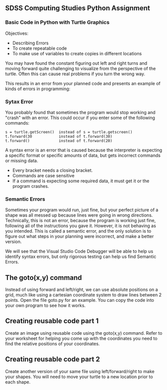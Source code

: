 ## SDSS Computing Studies Python Assignment
### Basic Code in Python with Turtle Graphics

Objectives:
* Describing Errors
* To create repeatable code
* To make use of variables to create copies in different locations

You may have found the constant figuring out left and right turns and moving forward quite challenging to visualize from the perspective of the turtle.  Often this can cause real problems if you turn the wrong way.

This results in an error from your planned code and presents an example of kinds of errors in programming:

### Sytax Error
You probably found that sometimes the program would stop working and "crash" with an error.  This could occur if you enter some of the following commands:
```
s = turtle.getScreen()  instead of s = turtle.getscreen()
t.forward(30            instead of t.forward(30)
t.forward()             instead of t.forward(20)
```
A syntax error is an error that is caused because the interpreter is expecting a specific format or specific amounts of data, but gets incorrect commands or missing data.
* Every bracket needs a closing bracket.
* Commands are case sensitive
* If a command is expecting some required data, it must get it or the program crashes.

### Semantic Errors
Sometimes your program would run, just fine, but your perfect picture of a shape was all messed up because lines were going in wrong directions. Technically, this is not an error, because the program is working just fine, following all of the instructions you gave it.  However, it is not behaving as you intended.  This is called a semantic error, and the only solution is to figure out what steps in your planning were incorrect, and make a better version.

We will see that the Visual Studio Code Debugger will be able to help us identify syntax errors, but only rigorous testing can help us find Semantic Errors.

## The goto(x,y) command
Instead of using forward and left/right, we can use absolute positions on a grid, much like using a cartesian coordinate system to draw lines between 2 points.  Open the file goto.py for an example.  You can copy the code into your own program to see how it works.

## Creating reusable code part 1
Create an image using reusable code using the goto(x,y) command.
Refer to your worksheet for helping you come up with the coordinates you need to find the relative positions of your coordinates.

## Creating reusable code part 2
Create another version of your same file using left/forward/right to make your shapes.  You will need to move your turtle to a new location prior to each shape.